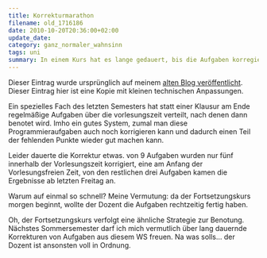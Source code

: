 ```yaml
---
title: Korrekturmarathon
filename: old_1716186
date: 2010-10-20T20:36:00+02:00
update_date:
category: ganz_normaler_wahnsinn
tags: uni
summary: In einem Kurs hat es lange gedauert, bis die Aufgaben korregiert wurden. Für jede Aufgabe dauerte es länger als für die vorherige. Die letzten drei Korrekturen kamen erst in der Woche vor Beginn des weiterführenden Kurses an.
---
```

Dieser Eintrag wurde ursprünglich auf meinem [alten Blog veröffentlicht](https://stu.blogger.de/stories/1716186/). Dieser Eintrag hier ist eine Kopie mit kleinen technischen Anpassungen.

Ein spezielles Fach des letzten Semesters hat statt einer Klausur am Ende regelmäßige Aufgaben über die vorlesungszeit verteilt, nach denen dann benotet wird. Imho ein gutes System, zumal man diese Programmieraufgaben auch noch korrigieren kann und dadurch einen Teil der fehlenden Punkte wieder gut machen kann.

Leider dauerte die Korrektur etwas. von 9 Aufgaben wurden nur fünf innerhalb der Vorlesungszeit korrigiert, eine am Anfang der Vorlesungsfreien Zeit, von den restlichen drei Aufgaben kamen die Ergebnisse ab letzten Freitag an.

Warum auf einmal so schnell? Meine Vermutung: da der Fortsetzungskurs morgen beginnt, wollte der Dozent die Aufgaben rechtzeitig fertig haben.

Oh, der Fortsetzungskurs verfolgt eine ähnliche Strategie zur Benotung. Nächstes Sommersemester darf ich mich vermutlich über lang dauernde Korrekturen von Aufgaben aus diesem WS freuen. Na was solls… der Dozent ist ansonsten voll in Ordnung.
